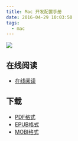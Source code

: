 ```yaml
---
title: Mac 开发配置手册
date: 2016-04-29 10:03:50
tags:
  - mac
---
```


![](https://ek8whxe.cloudimg.io/s/width/226/https://www.gitbook.com/cover/aaaaaashu/mac-dev-setup.jpg)


<!--more-->

## 在线阅读 ##

+ [在线阅读](https://www.gitbook.com/book/aaaaaashu/mac-dev-setup/details)

## 下载 ##

+ [PDF格式](https://www.gitbook.com/download/pdf/book/aaaaaashu/mac-dev-setup)
+ [EPUB格式](https://www.gitbook.com/download/epub/book/aaaaaashu/mac-dev-setup)
+ [MOBI格式](https://www.gitbook.com/download/mobi/book/aaaaaashu/mac-dev-setup)
